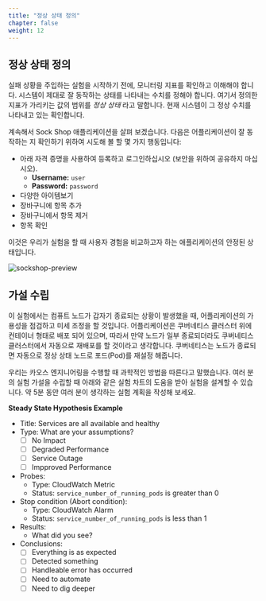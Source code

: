 ```yaml
---
title: "정상 상태 정의"
chapter: false
weight: 12
---
```


## 정상 상태 정의

실패 상황을 주입하는 실험을 시작하기 전에, 모니터링 지표를 확인하고 이해해야 합니다. 시스템이 제대로 잘 동작하는 상태를 나타내는 수치를 정해야 합니다. 여기서 정의한 지표가 가리키는 값의 범위를 *정상 상태* 라고 말합니다. 현재 시스템이 그 정상 수치를 나타내고 있는 확인합니다.

계속해서 Sock Shop 애플리케이션을 살펴 보겠습니다.
다음은 어플리케이션이 잘 동작하는 지 확인하기 위하여 시도해 볼 할 몇 가지 행동입니다:

+ 아래 자격 증명을 사용하여 등록하고 로그인하십시오 (보안을 위하여 공유하지 마십시오).
    - **Username:** `user`
    - **Password:** `password`
+ 다양한 아이템보기
+ 장바구니에 항목 추가
+ 장바구니에서 항목 제거
+ 항목 확인

이것은 우리가 실험을 할 때 사용자 경험을 비교하고자 하는 애플리케이션의 안정된 상태입니다.

![sockshop-preview](/images/30_eks/weaveworks-sockshop-frontend.png)

## 가설 수립

이 실험에서는 컴퓨트 노드가 갑자기 종료되는 상황이 발생했을 때, 어플리케이션의 가용성을 점검하고 미세 조정을 할 것입니다. 어플리케이션은 쿠버네티스 클러스터 위에 컨테이너 형태로 배포 되어 있으며, 따라서 만약 노드가 일부 종료되더라도 쿠버네티스 클러스터에서 자동으로 재배포를 할 것이라고 생각합니다. 쿠버네티스는 노드가 종료되면 자동으로 정상 상태 노드로 포드(Pod)를 재설정 해줍니다.

우리는 카오스 엔지니어링을 수행할 때 과학적인 방법을 따른다고 말했습니다. 여러 분의 실험 가설을 수립할 때 아래와 같은 실험 차트의 도움을 받아 실험을 설계할 수 있습니다. 약 5분 동안 여러 분이 생각하는 실험 계획을 작성해 보세요.

**Steady State Hypothesis Example**

+ Title: Services are all available and healthy
+ Type: What are your assumptions?
   - [ ] No Impact
   - [ ] Degraded Performance
   - [ ] Service Outage
   - [ ] Impproved Performance
+ Probes:
   - Type: CloudWatch Metric
   - Status: `service_number_of_running_pods` is greater than 0
+ Stop condition (Abort condition):
   - Type: CloudWatch Alarm
   - Status: `service_number_of_running_pods` is less than 1
+ Results:
   - What did you see?
+ Conclusions:
   - [ ] Everything is as expected
   - [ ] Detected something
   - [ ] Handleable error has occurred
   - [ ] Need to automate
   - [ ] Need to dig deeper
